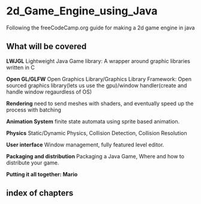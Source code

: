 # 2d_Game_Engine_using_Java
Following the freeCodeCamp.org guide for making a 2d game engine in java


## What will be covered

**LWJGL** Lightweight Java Game library: A wrapper around graphic libraries written in C

**Open GL/GLFW** Open Graphics Library/Graphics Library Framework: Open sourced graphics library(lets us use the gpu)/window handler(create and handle window regaurdless of OS)

**Rendering** need to send meshes with shaders, and eventually speed up the process with batching


**Animation System** finite state automata using sprite based animation.

**Physics** Static/Dynamic Physics, Collision Detection, Collision Resolution

**User interface** Window management, fully featured level editor.

**Packaging and distribution** Packaging a Java Game, Where and how to distribute your game.

**Putting it all together: Mario** 

## index of chapters
